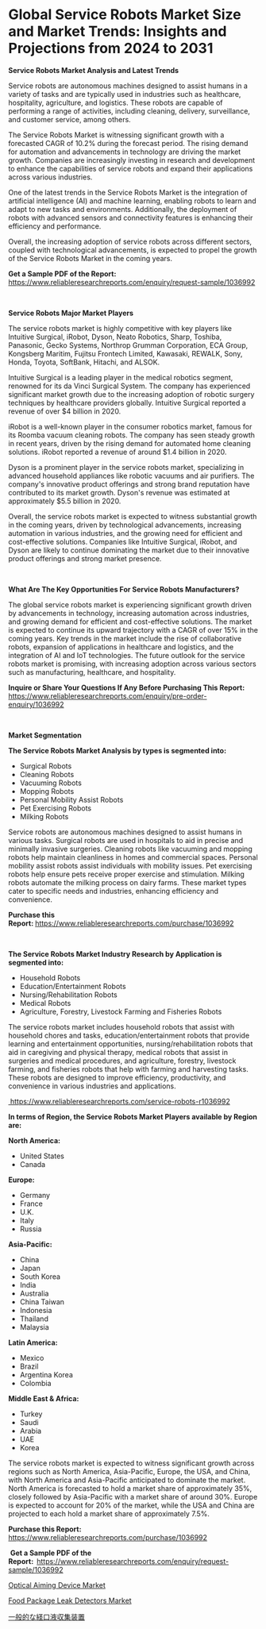 <p><h1>Global Service Robots Market Size and Market Trends: Insights and Projections from 2024 to 2031</h1></p><p><strong>Service Robots Market Analysis and Latest Trends</strong></p>
<p><p>Service robots are autonomous machines designed to assist humans in a variety of tasks and are typically used in industries such as healthcare, hospitality, agriculture, and logistics. These robots are capable of performing a range of activities, including cleaning, delivery, surveillance, and customer service, among others.</p><p>The Service Robots Market is witnessing significant growth with a forecasted CAGR of 10.2% during the forecast period. The rising demand for automation and advancements in technology are driving the market growth. Companies are increasingly investing in research and development to enhance the capabilities of service robots and expand their applications across various industries.</p><p>One of the latest trends in the Service Robots Market is the integration of artificial intelligence (AI) and machine learning, enabling robots to learn and adapt to new tasks and environments. Additionally, the deployment of robots with advanced sensors and connectivity features is enhancing their efficiency and performance.</p><p>Overall, the increasing adoption of service robots across different sectors, coupled with technological advancements, is expected to propel the growth of the Service Robots Market in the coming years.</p></p>
<p><strong>Get a Sample PDF of the Report:&nbsp;</strong> <a href="https://www.reliableresearchreports.com/enquiry/request-sample/1036992">https://www.reliableresearchreports.com/enquiry/request-sample/1036992</a></p>
<p>&nbsp;</p>
<p><strong>Service Robots Major Market Players</strong></p>
<p><p>The service robots market is highly competitive with key players like Intuitive Surgical, iRobot, Dyson, Neato Robotics, Sharp, Toshiba, Panasonic, Gecko Systems, Northrop Grumman Corporation, ECA Group, Kongsberg Maritim, Fujitsu Frontech Limited, Kawasaki, REWALK, Sony, Honda, Toyota, SoftBank, Hitachi, and ALSOK.</p><p>Intuitive Surgical is a leading player in the medical robotics segment, renowned for its da Vinci Surgical System. The company has experienced significant market growth due to the increasing adoption of robotic surgery techniques by healthcare providers globally. Intuitive Surgical reported a revenue of over $4 billion in 2020.</p><p>iRobot is a well-known player in the consumer robotics market, famous for its Roomba vacuum cleaning robots. The company has seen steady growth in recent years, driven by the rising demand for automated home cleaning solutions. iRobot reported a revenue of around $1.4 billion in 2020.</p><p>Dyson is a prominent player in the service robots market, specializing in advanced household appliances like robotic vacuums and air purifiers. The company's innovative product offerings and strong brand reputation have contributed to its market growth. Dyson's revenue was estimated at approximately $5.5 billion in 2020.</p><p>Overall, the service robots market is expected to witness substantial growth in the coming years, driven by technological advancements, increasing automation in various industries, and the growing need for efficient and cost-effective solutions. Companies like Intuitive Surgical, iRobot, and Dyson are likely to continue dominating the market due to their innovative product offerings and strong market presence.</p></p>
<p>&nbsp;</p>
<p><strong>What Are The Key Opportunities For Service Robots Manufacturers?</strong></p>
<p><p>The global service robots market is experiencing significant growth driven by advancements in technology, increasing automation across industries, and growing demand for efficient and cost-effective solutions. The market is expected to continue its upward trajectory with a CAGR of over 15% in the coming years. Key trends in the market include the rise of collaborative robots, expansion of applications in healthcare and logistics, and the integration of AI and IoT technologies. The future outlook for the service robots market is promising, with increasing adoption across various sectors such as manufacturing, healthcare, and hospitality.</p></p>
<p><strong>Inquire or Share Your Questions If Any Before Purchasing This Report:</strong> <a href="https://www.reliableresearchreports.com/enquiry/pre-order-enquiry/1036992">https://www.reliableresearchreports.com/enquiry/pre-order-enquiry/1036992</a></p>
<p>&nbsp;</p>
<p><strong>Market Segmentation</strong></p>
<p><strong>The Service Robots Market Analysis by types is segmented into:</strong></p>
<p><ul><li>Surgical Robots</li><li>Cleaning Robots</li><li>Vacuuming Robots</li><li>Mopping Robots</li><li>Personal Mobility Assist Robots</li><li>Pet Exercising Robots</li><li>Milking Robots</li></ul></p>
<p><p>Service robots are autonomous machines designed to assist humans in various tasks. Surgical robots are used in hospitals to aid in precise and minimally invasive surgeries. Cleaning robots like vacuuming and mopping robots help maintain cleanliness in homes and commercial spaces. Personal mobility assist robots assist individuals with mobility issues. Pet exercising robots help ensure pets receive proper exercise and stimulation. Milking robots automate the milking process on dairy farms. These market types cater to specific needs and industries, enhancing efficiency and convenience.</p></p>
<p><strong>Purchase this Report:&nbsp;</strong><a href="https://www.reliableresearchreports.com/purchase/1036992">https://www.reliableresearchreports.com/purchase/1036992</a></p>
<p>&nbsp;</p>
<p><strong>The Service Robots Market Industry Research by Application is segmented into:</strong></p>
<p><ul><li>Household Robots</li><li>Education/Entertainment Robots</li><li>Nursing/Rehabilitation Robots</li><li>Medical Robots</li><li>Agriculture, Forestry, Livestock Farming and Fisheries Robots</li></ul></p>
<p><p>The service robots market includes household robots that assist with household chores and tasks, education/entertainment robots that provide learning and entertainment opportunities, nursing/rehabilitation robots that aid in caregiving and physical therapy, medical robots that assist in surgeries and medical procedures, and agriculture, forestry, livestock farming, and fisheries robots that help with farming and harvesting tasks. These robots are designed to improve efficiency, productivity, and convenience in various industries and applications.</p></p>
<p><a href="https://www.reliableresearchreports.com/service-robots-r1036992">&nbsp;https://www.reliableresearchreports.com/service-robots-r1036992</a></p>
<p><strong>In terms of Region, the Service Robots Market Players available by Region are:</strong></p>
<p>
    <p> <strong> North America: </strong>
        <ul>
            <li>United States</li>
            <li>Canada</li>
        </ul>
        </p> 
    <p> <strong> Europe: </strong>
        <ul>
            <li>Germany</li>
            <li>France</li>
            <li>U.K.</li>
            <li>Italy</li>
            <li>Russia</li>
        </ul>
        </p> 
    <p> <strong> Asia-Pacific: </strong>
        <ul>
            <li>China</li>
            <li>Japan</li>
            <li>South Korea</li>
            <li>India</li>
            <li>Australia</li>
            <li>China Taiwan</li>
            <li>Indonesia</li>
            <li>Thailand</li>
            <li>Malaysia</li>
        </ul>
        </p> 
    <p> <strong> Latin America: </strong>
        <ul>
            <li>Mexico</li>
            <li>Brazil</li>
            <li>Argentina Korea</li>
            <li>Colombia</li>
        </ul>
        </p> 
    <p> <strong> Middle East & Africa: </strong>
        <ul>
            <li>Turkey</li>
            <li>Saudi</li>
            <li>Arabia</li>
            <li>UAE</li>
            <li>Korea</li>
        </ul>
    </p>
    </p>
<p><p>The service robots market is expected to witness significant growth across regions such as North America, Asia-Pacific, Europe, the USA, and China, with North America and Asia-Pacific anticipated to dominate the market. North America is forecasted to hold a market share of approximately 35%, closely followed by Asia-Pacific with a market share of around 30%. Europe is expected to account for 20% of the market, while the USA and China are projected to each hold a market share of approximately 7.5%.</p></p>
<p><strong>Purchase this Report: </strong><a href="https://www.reliableresearchreports.com/purchase/1036992">https://www.reliableresearchreports.com/purchase/1036992</a></p>
<p>&nbsp;<strong>Get a Sample PDF of the Report:&nbsp;&nbsp;</strong><a href="https://www.reliableresearchreports.com/enquiry/request-sample/1036992">https://www.reliableresearchreports.com/enquiry/request-sample/1036992</a></p>
<p><strong></strong></p>
<p><p><a href="https://issuu.com/reportprime-2/docs/optical-aiming-device-market-size-2030.pptx">Optical Aiming Device Market</a></p><p><a href="https://view.publitas.com/reportprime-1/food-package-leak-detectors-market-size-and-market-trends-complete-industry-overview-2024-to-2031/">Food Package Leak Detectors Market</a></p><p><a href="https://github.com/KenyonJohns/Market-Research-Report-List-1/blob/main/188751688022.md">一般的な経口液収集装置</a></p></p>